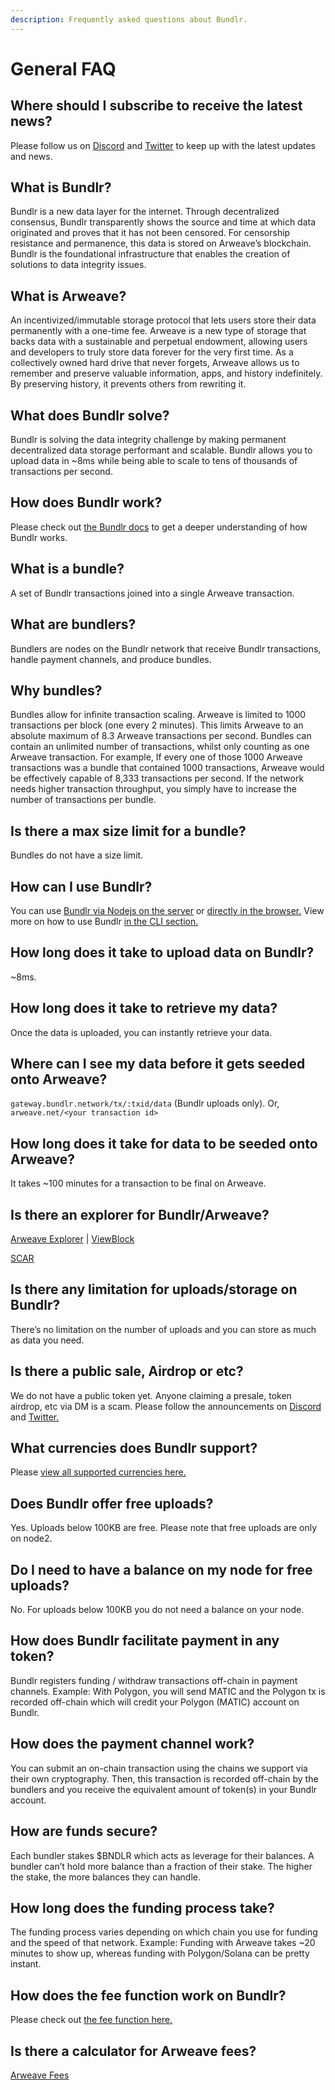 ```yaml
---
description: Frequently asked questions about Bundlr.
---
```


# General FAQ

## Where should I subscribe to receive the latest news?

Please follow us on [Discord](https://discord.bundlr.network) and [Twitter](https://twitter.com/BundlrNetwork) to keep up with the latest updates and news.

## What is Bundlr?

Bundlr is a new data layer for the internet. Through decentralized consensus, Bundlr transparently shows the source and time at which data originated and proves that it has not been censored. For censorship resistance and permanence, this data is stored on Arweave’s blockchain. Bundlr is the foundational infrastructure that enables the creation of solutions to data integrity issues.

## What is Arweave?

An incentivized/immutable storage protocol that lets users store their data permanently with a one-time fee. Arweave is a new type of storage that backs data with a sustainable and perpetual endowment, allowing users and developers to truly store data forever for the very first time.
As a collectively owned hard drive that never forgets, Arweave allows us to remember and preserve valuable information, apps, and history indefinitely. By preserving history, it prevents others from rewriting it.

## What does Bundlr solve?

Bundlr is solving the data integrity challenge by making permanent decentralized data storage performant and scalable. Bundlr allows you to upload data in ~8ms while being able to scale to tens of thousands of transactions per second.

## How does Bundlr work?

Please check out [the Bundlr docs](https://docs.bundlr.network/) to get a deeper understanding of how Bundlr works.

## What is a bundle?

A set of Bundlr transactions joined into a single Arweave transaction.

## What are bundlers?

Bundlers are nodes on the Bundlr network that receive Bundlr transactions, handle payment channels, and produce bundles.

## Why bundles?

Bundles allow for infinite transaction scaling. Arweave is limited to 1000 transactions per block (one every 2 minutes). This limits Arweave to an absolute maximum of 8.3 Arweave transactions per second. Bundles can contain an unlimited number of transactions, whilst only counting as one Arweave transaction. For example, If every one of those 1000 Arweave transactions was a bundle that contained 1000 transactions, Arweave would be effectively capable of 8,333 transactions per second. If the network needs higher transaction throughput, you simply have to increase the number of transactions per bundle.

## Is there a max size limit for a bundle?

Bundles do not have a size limit.

## How can I use Bundlr?

You can use [Bundlr via Nodejs on the server](/developer-docs/sdk) or [directly in the browser.](/developer-docs/sdk/bundlr-in-the-browser) View more on how to use Bundlr [in the CLI section.](/developer-docs/cli)

## How long does it take to upload data on Bundlr?

~8ms.

## How long does it take to retrieve my data?

Once the data is uploaded, you can instantly retrieve your data.

## Where can I see my data before it gets seeded onto Arweave?

`gateway.bundlr.network/tx/:txid/data` (Bundlr uploads only).
Or, `arweave.net/<your transaction id>`

## How long does it take for data to be seeded onto Arweave?

It takes ~100 minutes for a transaction to be final on Arweave.

## Is there an explorer for Bundlr/Arweave?

[Arweave Explorer](https://v2.viewblock.io/arweave) | [ViewBlock](https://v2.viewblock.io/arweave)

[SCAR](https://scar.vercel.app/)

## Is there any limitation for uploads/storage on Bundlr?

There’s no limitation on the number of uploads and you can store as much as data you need.

## Is there a public sale, Airdrop or etc?

We do not have a public token yet. Anyone claiming a presale, token airdrop, etc via DM is a scam. Please follow the announcements on [Discord](https://discord.bundlr.network) and [Twitter.](https://twitter.com/BundlrNetwork)

## What currencies does Bundlr support?

Please [view all supported currencies here.](/overview/supported-tokens)

## Does Bundlr offer free uploads?

Yes. Uploads below 100KB are free. Please note that free uploads are only on node2.

## Do I need to have a balance on my node for free uploads?

No. For uploads below 100KB you do not need a balance on your node.

## How does Bundlr facilitate payment in any token?

Bundlr registers funding / withdraw transactions off-chain in payment channels.
Example: With Polygon, you will send MATIC and the Polygon tx is recorded off-chain which will credit your Polygon (MATIC) account on Bundlr.

## How does the payment channel work?

You can submit an on-chain transaction using the chains we support via their own cryptography.
Then, this transaction is recorded off-chain by the bundlers and you receive the equivalent amount of token(s) in your Bundlr account.

## How are funds secure?

Each bundler stakes $BNDLR which acts as leverage for their balances. A bundler can’t hold more balance than a fraction of their stake. The higher the stake, the more balances they can handle.

## How long does the funding process take?

The funding process varies depending on which chain you use for funding and the speed of that network.
Example: Funding with Arweave takes ~20 minutes to show up, whereas funding with Polygon/Solana can be pretty instant.

## How does the fee function work on Bundlr?

Please check out [the fee function here.](/overview/fees)

## Is there a calculator for Arweave fees?

[Arweave Fees](https://ar-fees.arweave.dev/)
